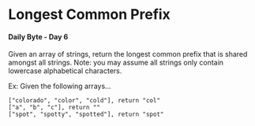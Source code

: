 # Longest Common Prefix
#### Daily Byte - Day 6

Given an array of strings, return the longest common prefix that is shared amongst all strings.
Note: you may assume all strings only contain lowercase alphabetical characters.

Ex: Given the following arrays...
```
["colorado", "color", "cold"], return "col"
["a", "b", "c"], return ""
["spot", "spotty", "spotted"], return "spot"
```